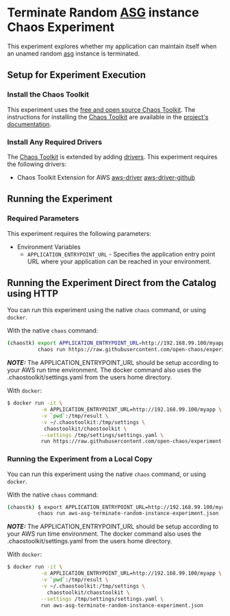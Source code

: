 # Terminate Random [ASG][AutoScalingGroup] instance Chaos Experiment

This experiment explores whether my application can maintain itself when an unamed random [asg][AutoScalingGroup] instance is terminated.

[AutoScalingGroup]: https://docs.aws.amazon.com/autoscaling/ec2/userguide/AutoScalingGroup.html

## Setup for Experiment Execution

### Install the Chaos Toolkit

This experiment uses the [free and open source Chaos Toolkit][chaostoolkit]. The instructions for installing the [Chaos Toolkit][chaostoolkit] are available in the [project's documentation][docs].

[chaostoolkit]: https://chaostoolkit.org/
[docs]: https://docs.chaostoolkit.org

### Install Any Required Drivers

The [Chaos Toolkit][chaostoolkit] is extended by adding [drivers]. This experiment requires the following drivers:

* Chaos Toolkit Extension for AWS [aws-driver] [aws-driver-github]

[drivers]: https://docs.chaostoolkit.org/drivers/overview/
[aws-driver]: https://docs.chaostoolkit.org/drivers/aws/
[aws-driver-github]: https://github.com/chaostoolkit-incubator/chaostoolkit-aws

## Running the Experiment

### Required Parameters

This experiment requires the following parameters:

* Environment Variables
  * `APPLICATION_ENTRYPOINT_URL` - Specifies the application entry point URL where your application can be reached in your environment.

## Running the Experiment Direct from the Catalog using HTTP

You can run this experiment using the native `chaos` command, or using
`docker`.

With the native `chaos` command:

```bash
(chaostk) export APPLICATION_ENTRYPOINT_URL=http://192.168.99.100/myapp; \
          chaos run https://raw.githubusercontent.com/open-chaos/experiment-catalog/master/aws-asg-terminate-random-instance/aws-asg-terminate-random-instance-experiment.json
```

***NOTE:*** The APPLICATION_ENTRYPOINT_URL should be setup according to your AWS run time environment. The docker command also uses the .chaostoolkit/settings.yaml from the users home directory.

With `docker`:

```bash
$ docker run -it \
           -e APPLICATION_ENTRYPOINT_URL=http://192.168.99.100/myapp \
           -v `pwd`:/tmp/result \
           -v ~/.chaostoolkit:/tmp/settings \
            chaostoolkit/chaostoolkit \
           --settings /tmp/settings/settings.yaml \
           run https://raw.githubusercontent.com/open-chaos/experiment-catalog/master/aws-asg-terminate-random-instance/aws-asg-terminate-random-instance-experiment.json
```

### Running the Experiment from a Local Copy

You can run this experiment using the native `chaos` command, or using
`docker`.

With the native `chaos` command:

```bash
(chaostk) $ export APPLICATION_ENTRYPOINT_URL=http://192.168.99.100/myapp; \
          chaos run aws-asg-terminate-random-instance-experiment.json
```

***NOTE:*** The APPLICATION_ENTRYPOINT_URL should be setup according to your AWS run time environment. The docker command also uses the .chaostoolkit/settings.yaml from the users home directory.


With `docker`:

```bash
$ docker run -it \
           -e APPLICATION_ENTRYPOINT_URL=http://192.168.99.100/myapp \
           -v `pwd`:/tmp/result \
           -v ~/.chaostoolkit:/tmp/settings \
             chaostoolkit/chaostoolkit \
           --settings /tmp/settings/settings.yaml \
           run aws-asg-terminate-random-instance-experiment.json
```
